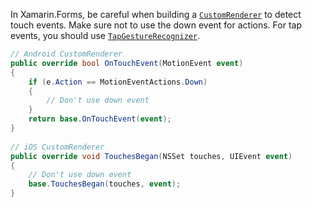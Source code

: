 In Xamarin.Forms, be careful when building a [`CustomRenderer`](https://docs.microsoft.com/en-us/xamarin/xamarin-forms/app-fundamentals/custom-renderer/) to detect touch events. Make sure not to use the down event for actions. For tap events, you should use [`TapGestureRecognizer`](https://learn.microsoft.com/en-us/dotnet/api/xamarin.forms.tapgesturerecognizer?view=xamarin-forms).

```csharp
// Android CustomRenderer
public override bool OnTouchEvent(MotionEvent event)
{
    if (e.Action == MotionEventActions.Down)
    {
        // Don't use down event
    }
    return base.OnTouchEvent(event);
}
    
// iOS CustomRenderer
public override void TouchesBegan(NSSet touches, UIEvent event)
{
    // Don't use down event
    base.TouchesBegan(touches, event);
}
```
